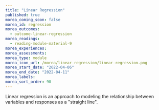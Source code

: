 ```yaml
---
title: "Linear Regression"
published: true
morea_coming_soon: false
morea_id: regression
morea_outcomes:
  - outcome-linear-regression
morea_readings:
  - reading-module-material-9
morea_experiences:
morea_assessments:
morea_type: module
morea_icon_url: /morea/linear-regression/linear-regression.png
morea_start_date: "2022-04-06"
morea_end_date: "2022-04-11"
morea_labels: 
morea_sort_order: 90
---
```


Linear regression is an approach to modeling the relationship between variables and responses as a "straight line".
